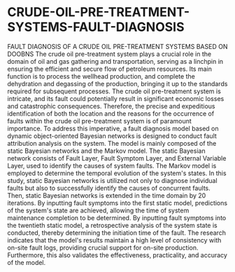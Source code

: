 # CRUDE-OIL-PRE-TREATMENT-SYSTEMS-FAULT-DIAGNOSIS
FAULT DIAGNOSIS OF A CRUDE OIL PRE-TREATMENT SYSTEMS BASED ON DOOBNS
The crude oil pre-treatment system plays a crucial role in the domain of oil and gas gathering and transportation, serving as a linchpin in ensuring the efficient and secure flow of petroleum resources. Its main function is to process the wellhead production, and complete the dehydration and degassing of the production, bringing it up to the standards required for subsequent processes. The crude oil pre-treatment system is intricate, and its fault could potentially result in significant economic losses and catastrophic consequences. Therefore, the precise and expeditious identification of both the location and the reasons for the occurrence of faults within the crude oil pre-treatment system is of paramount importance. To address this imperative, a fault diagnosis model based on dynamic object-oriented Bayesian networks is designed to conduct fault attribution analysis on the system. The model is mainly composed of the static Bayesian networks and the Markov model. The static Bayesian network consists of Fault Layer, Fault Symptom Layer, and External Variable Layer, used to identify the causes of system faults. The Markov model is employed to determine the temporal evolution of the system's states. In this study, static Bayesian networks is utilized not only to diagnose individual faults but also to successfully identify the causes of concurrent faults. Then, static Bayesian networks is extended in the time domain by 20 iterations. By inputting fault symptoms into the first static model, predictions of the system's state are achieved, allowing the time of system maintenance completion to be determined. By inputting fault symptoms into the twentieth static model, a retrospective analysis of the system state is conducted, thereby determining the initiation time of the fault. The research indicates that the model's results maintain a high level of consistency with on-site fault logs, providing crucial support for on-site production. Furthermore, this also validates the effectiveness, practicality, and accuracy of the model.
